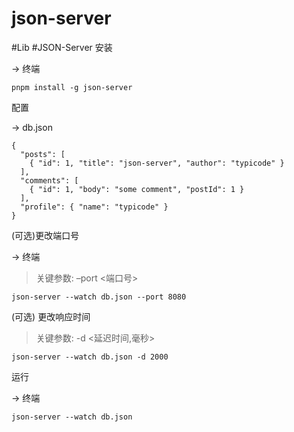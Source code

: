 # json-server

#Lib #JSON-Server
安装

-> 终端

```
pnpm install -g json-server
```

配置

-> db.json

```
{
  "posts": [
    { "id": 1, "title": "json-server", "author": "typicode" }
  ],
  "comments": [
    { "id": 1, "body": "some comment", "postId": 1 }
  ],
  "profile": { "name": "typicode" }
}
```

(可选)更改端口号

-> 终端

> 关键参数:  –port <端口号>

```
json-server --watch db.json --port 8080
```

(可选) 更改响应时间

> 关键参数: -d <延迟时间,毫秒>

```
json-server --watch db.json -d 2000
```

运行

-> 终端

```
json-server --watch db.json
```